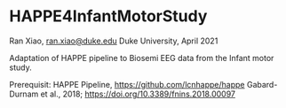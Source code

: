 # HAPPE4InfantMotorStudy
Ran Xiao, ran.xiao@duke.edu Duke University, April 2021

Adaptation of HAPPE pipeline to Biosemi EEG data from the Infant motor study. 

Prerequisit: HAPPE Pipeline, https://github.com/lcnhappe/happe
Gabard-Durnam et al., 2018; https://doi.org/10.3389/fnins.2018.00097

